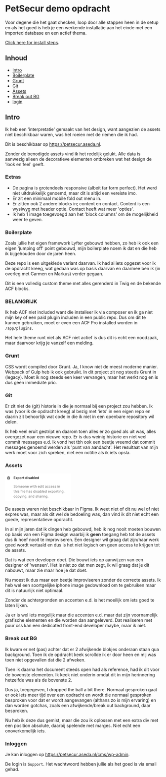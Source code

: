 # PetSecur demo opdracht

Voor degene die het gaat checken, loop door alle stappen heen in de setup en als het goed is heb je een werkende installatie aan het einde met een imported database en een actief thema.

[Click here for install steps](SETUP.md).

## Inhoud
- [Intro](#intro)
- [Boilerplate](#boilerplate)
- [Grunt](#grunt)
- [Git](#git)
- [Assets](#assets)
- [Break out BG](#breakoutbg)
- [login](#Inloggen)

<a name="intro"></a>
## Intro

Ik heb een 'interpretatie' gemaakt van het design, want aangezien de assets niet beschikbaar waren, was het roeien met de riemen die ik had.

Dit is beschikbaar op https://petsecur.aseda.nl. 

Zonder de benodigde assets vind ik het redelijk gelukt. Alle data is aanwezig alleen de decoratieve elementen ontbreken wat het design de 'look en feel' geeft.

<a name="extras"></a>
### Extras

- De pagina is grotendeels responsive (albeit far form perfect). Het werd niet uitdrukkelijk genoemd, maar dit is altijd een vereiste imo. 
- Er zit een minimaal mobile fold out menu in.
- Er zitten ook 2 andere blocks in; content en contact. Content is een wysiwyg met header optie. Contact heeft wat meer 'opties'. 
- Ik heb 1 image toegevoegd aan het 'block columns' om de mogelijkheid weer te geven.

<a name="boilerplate"></a>
### Boilerplate
Zoals jullie het eigen framework Lyfter gebouwd hebben, zo heb ik ook een eigen 'jumping off' point gebouwd, mijn boilerplate noem ik dat en die heb ik bijgehouden door de jaren heen.

Deze repo is een uitgeklede variant daarvan. Ik had al iets opgezet voor ik de opdracht kreeg, wat gedaan was op basis daarvan en daarmee ben ik (in overleg met Carmen en Markus) verder gegaan.

Dit is een volledig custom theme met alles gerenderd in Twig en de bekende ACF blocks.

### BELANGRIJK
Ik heb ACF niet included want die installeer ik via composer en ik ga niet mijn key of een paid plugin includen in een public repo. Dus om dit te kunnen gebruiken, moet er even een ACF Pro installed worden in `/app/plugins`.

Het hele theme runt niet als ACF niet actief is dus dit is echt een noodzaak, maar daarvoor krijg je vanzelf een melding.

<a name="grunt"></a>
### Grunt
CSS wordt compiled door Grunt. Ja, I know niet de meest moderne manier. Webpack of Gulp heb ik ook gebruikt. In dit project zit nog steeds Grunt in (legacy). Moet ik nog steeds een keer vervangen, maar het werkt nog en is dus geen immediate prio.

<a name="git"></a>
### Git
Er zit niet de (git) historie in die je normaal bij een project zou hebben. Ik was (voor ik de opdracht kreeg) al bezig met 'iets' in een eigen repo en daarin zit behoorlijk wat code in die ik niet in een openbare repository wil delen.

Ik heb veel eruit gestript en daarom toen alles er zo goed als uit was, alles overgezet naar een nieuwe repo. Er is dus weinig historie en niet veel commit messages e.d. Ik vond het tbh ook een beetje vreemd dat commit messages genoemd werden als 'punt van aandacht'. Het resultaat van mijn werk moet voor zich spreken, niet een notitie als ik iets opsla.

<a name="assets"></a>
### Assets
![Screenshot](no-access.png "No access")

De assets waren niet beschikbaar in Figma. Ik weet niet of dit nu wel of niet expres was, maar als dit wel de bedoeling was, dan vind ik dit niet echt een goede, representatieve opdracht.

In al mijn jaren dat ik dingen heb gebouwd, heb ik nog nooit moeten bouwen op basis van een Figma design waarbij ik **geen** toegang heb tot de assets dus ik hoef nooit te improviseren. Een designer wil graag dat zijn/haar werk goed wordt vertaald en dus is het niet logisch om geen access te krijgen tot de assets.

Dat is wat een developer doet. Die bouwt iets op aanwijzen van een designer of 'wensen'. Het is niet zo dat men zegt, ik wil graag dat je dit nabouwt, maar zie maar hoe je dat doet.

Nu moest ik dus maar een beetje improviseren zonder de correcte assets. Ik heb wel een soortgelijke iphone image gedownload om te gebruiken maar dit is natuurlijk niet optimaal.

Zonder de achtergronden en accenten e.d. is het moeilijk om iets goed te laten lijken.

Ja er is wel iets mogelijk maar die accenten e.d. maar dat zijn voornamelijk grafische elementen en die worden dan aangeleverd. Dat realiseren met puur css kan een dedicated front-end developer maybe, maar ik niet.

<a name="breakoutbg"></a>
### Break out BG
Ik kwam er net (pas) achter dat er 2 afwijkende blokjes onderaan staan qua background. Toen ik de opdracht keek scrollde ik er door heen en mij was toen niet opgevallen dat die 2 afweken.

Toen ik daarna het document steeds open had als reference, had ik dit voor de bovenste elementen. Ik keek niet onderin omdat dit in mijn herinnering hetzelfde was als de bovenste 2.

Dus ja, toegegeven, I dropped the ball a bit there. Normaal gesproken gaat er ook iets meer tijd over een opdracht en wordt die normaal gesproken besproken voor dat er wordt aangevangen (althans zo is mijn ervaring) en dan worden gotchas, zoals een afwijkende/break out background, daar besproken.

Nu heb ik deze dus gemist, maar die zou ik oplossen met een extra div met een position absolute, daarbij spelende met marges. Niet echt een onoverkomelijk iets.

<a name="login"></a>
### Inloggen

Je kan inloggen op https://petsecur.aseda.nl/cms/wp-admin.

De login is `Support`. Het wachtwoord hebben jullie als het goed is via email gehad.
